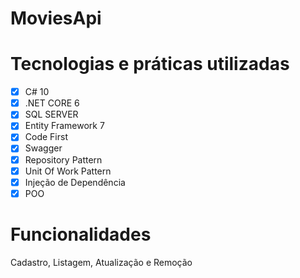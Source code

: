 # MoviesApi

# Tecnologias e práticas utilizadas
- [x] C# 10
- [x] .NET CORE 6
- [x] SQL SERVER
- [x] Entity Framework 7
- [x] Code First
- [x] Swagger
- [x] Repository Pattern
- [x] Unit Of Work Pattern
- [x] Injeção de Dependência
- [x] POO

# Funcionalidades
Cadastro, Listagem, Atualização e Remoção

